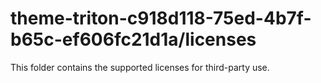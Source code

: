 # theme-triton-c918d118-75ed-4b7f-b65c-ef606fc21d1a/licenses

This folder contains the supported licenses for third-party use.
